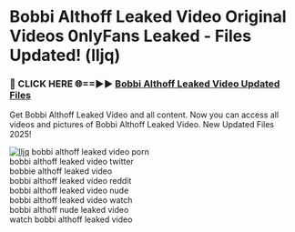 # Bobbi Althoff Leaked Video Original Videos 0nlyFans Leaked - Files Updated! (lljq)

<h3>🔴 CLICK HERE 🌐==►► <a href="https://tinyurl.com/x26r9saj" rel="nofollow">Bobbi Althoff Leaked Video Updated Files</a></h3>

Get Bobbi Althoff Leaked Video and all content. Now you can access all videos and pictures of Bobbi Althoff Leaked Video. New Updated Files 2025!

[![lljq](https://i.imgur.com/LkgZPqh.gif)](https://tinyurl.com/x26r9saj)
bobbi althoff leaked video porn<br>
bobbi althoff leaked video twitter<br>
bobbie althoff leaked video<br>
bobbi althoff leaked video reddit<br>
bobbi althoff leaked video nude<br>
bobbi althoff leaked video watch<br>
bobbi althoff nude leaked video<br>
watch bobbi althoff leaked video